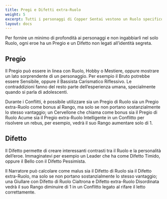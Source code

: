 ```yaml
---
title: Pregi e Difetti extra-Ruolo
weight: 5
excerpt: Tutti i personaggi di Copper Sentai vestono un Ruolo specifico nella fiction
layout: docs
---
```

Per fornire un minimo di profondità ai personaggi e non ingabbiarli nel solo Ruolo, ogni eroe ha un Pregio e un Difetto non legati all’identità segreta.

## Pregio

Il Pregio può essere in linea con Ruolo, Hobby o Mestiere, oppure mostrare un lato sorprendente di un personaggio. Per esempio il Bruto potrebbe essere Sensibile, oppure il Bassista Carismatico Riflessivo. Le contraddizioni fanno del resto parte dell’esperienza umana, specialmente quando si parla di adolescenti.

Durante i Conflitti, è possibile utilizzare sia un Pregio di Ruolo sia un Pregio extra-Ruolo come bonus al Rango, ma solo se non portano sostanzialmente lo stesso vantaggio; un Cervellone che chiama come bonus sia il Pregio di Ruolo Acume sia il Pregio extra-Ruolo Intelligente in un Conflitto per risolvere un rebus, per esempio, vedrà il suo Rango aumentare solo di 1.

## Difetto

Il Difetto permette di creare interessanti contrasti tra il Ruolo e la personalità dell’eroe. Immaginatevi per esempio un Leader che ha come Difetto Timido, oppure il Bello con il Difetto Pessimista.

Il Narratore può calcolare come malus sia il Difetto di Ruolo sia il Difetto extra-Ruolo, ma solo se non portano sostanzialmente lo stesso vantaggio; una Giullare con Difetto di Ruolo Cialtrona e Difetto extra-Ruolo Disordinata vedrà il suo Rango diminuire di 1 in un Conflitto legato al rifare il letto correttamente.
